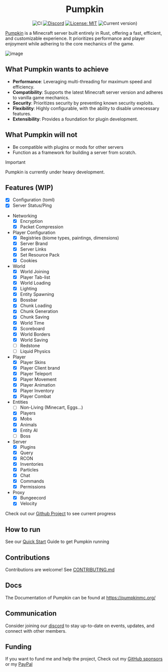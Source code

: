 <div align="center">

# Pumpkin

![CI](https://github.com/Snowiiii/Pumpkin/actions/workflows/rust.yml/badge.svg)
[![Discord](https://img.shields.io/discord/1268592337445978193.svg?label=&logo=discord&logoColor=ffffff&color=7389D8&labelColor=6A7EC2)](https://discord.gg/wT8XjrjKkf)
[![License: MIT](https://img.shields.io/badge/License-MIT-yellow.svg)](https://opensource.org/licenses/MIT)
![Current version)](https://img.shields.io/badge/current_version-1.21.4-blue)

</div>

[Pumpkin](https://pumpkinmc.org/) is a Minecraft server built entirely in Rust, offering a fast, efficient,
and customizable experience. It prioritizes performance and player enjoyment while adhering to the core mechanics of the game.

![image](https://github.com/user-attachments/assets/7e2e865e-b150-4675-a2d5-b52f9900378e)

## What Pumpkin wants to achieve

- **Performance**: Leveraging multi-threading for maximum speed and efficiency.
- **Compatibility**: Supports the latest Minecraft server version and adheres to vanilla game mechanics.
- **Security**: Prioritizes security by preventing known security exploits.
- **Flexibility**: Highly configurable, with the ability to disable unnecessary features.
- **Extensibility**: Provides a foundation for plugin development.

## What Pumpkin will not

- Be compatible with plugins or mods for other servers
- Function as a framework for building a server from scratch.

> [!IMPORTANT]
> Pumpkin is currently under heavy development.

## Features (WIP)

- [x] Configuration (toml)
- [x] Server Status/Ping
- Networking
  - [x] Encryption
  - [x] Packet Compression
- Player Configuration
  - [x] Registries (biome types, paintings, dimensions)
  - [x] Server Brand
  - [x] Server Links
  - [x] Set Resource Pack
  - [x] Cookies
- World
  - [x] World Joining
  - [x] Player Tab-list
  - [x] World Loading
  - [x] Lighting
  - [x] Entity Spawning
  - [x] Bossbar
  - [x] Chunk Loading
  - [x] Chunk Generation
  - [x] Chunk Saving
  - [x] World Time
  - [x] Scoreboard
  - [x] World Borders
  - [x] World Saving
  - [ ] Redstone
  - [ ] Liquid Physics
- Player
  - [x] Player Skins
  - [x] Player Client brand
  - [x] Player Teleport
  - [x] Player Movement
  - [x] Player Animation
  - [x] Player Inventory
  - [x] Player Combat
- Entities
  - [ ] Non-Living (Minecart, Eggs...)
  - [x] Players
  - [x] Mobs
  - [x] Animals
  - [x] Entity AI
  - [ ] Boss
- Server
  - [x] Plugins
  - [x] Query
  - [x] RCON
  - [x] Inventories
  - [x] Particles
  - [x] Chat
  - [x] Commands
  - [x] Permissions
- Proxy
  - [x] Bungeecord
  - [x] Velocity

Check out our [Github Project](https://github.com/users/Snowiiii/projects/12/views/3) to see current progress

## How to run

See our [Quick Start](https://pumpkinmc.org/about/quick-start.html) Guide to get Pumpkin running

## Contributions

Contributions are welcome! See [CONTRIBUTING.md](CONTRIBUTING.md)

## Docs

The Documentation of Pumpkin can be found at https://pumpkinmc.org/

## Communication

Consider joining our [discord](https://discord.gg/wT8XjrjKkf) to stay up-to-date on events, updates, and connect with other members.

## Funding

If you want to fund me and help the project, Check out my [GitHub sponsors](https://github.com/sponsors/Snowiiii) or my [PayPal](https://www.paypal.me/alexxmedvedev)

